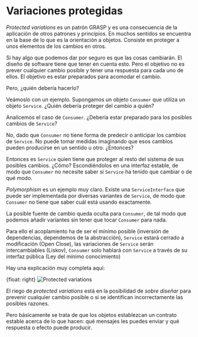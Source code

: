 # Variaciones protegidas

_Protected variations_ es un patrón GRASP y es una consecuencia de la aplicación de otros patrones y principios. En muchos sentidos se encuentra en la base de lo que es la orientación a objetos. Consiste en proteger a unos elementos de los cambios en otros.

Si hay algo que podemos dar por seguro es que las cosas cambiarán. El diseño de software tiene que tener en cuenta esto. Pero el objetivo no es prever cualquier cambio posible y tener una respuesta para cada uno de ellos. El objetivo es estar preparados para acomodar el cambio.

Pero, ¿quién debería hacerlo?

Veámoslo con un ejemplo. Supongamos un objeto `Consumer` que utiliza un objeto `Service`. ¿Quién debería proteger del cambio a quién?

Analicemos el caso de `Consumer`. ¿Debería estar preparado para los posibles cambios de `Service`?

No, dado que `Consumer` no tiene forma de predecir o anticipar los cambios de `Service`. No puede tomar medidas imaginando que esos cambios pueden producirse en un sentido u otro. ¿Entonces?

Entonces es `Service` quien tiene que proteger al resto del sistema de sus posibles cambios. ¿Cómo? Escondiéndolos en una interfaz estable, de modo que `Consumer` no necesite saber si `Service` ha tenido que cambiar o de qué modo.

_Polymorphism_ es un ejemplo muy claro. Existe una `ServiceInterface` que puede ser implementada por diversas variantes de `Service`, de modo que `Consumer` no tiene que saber cuál está usando exactamente.

La posible fuente de cambio queda oculta para `Consumer`, de tal modo que podemos añadir variantes sin tener que tocar `Consumer` para nada.

Para ello el acoplamiento ha de ser el mínimo posible (inversión de dependencias, dependemos de la abstracción), `Service` estará cerrado a modificación (Open Close), las variaciones de `Service` serán intercambiables (Liskov), `Consumer` solo hablará con `Service` a través de su interfaz pública (Ley del mínimo conocimiento)

Hay una explicación muy completa aquí:

{float: right}
![Protected variations](images/protected-variations.png)

El riego de _protected variations_ está en la posibilidad de _sobre diseñar_ para prevenir cualquier cambio posible o si se identifican incorrectamente las posibles razones.

Pero básicamente se trata de que los objetos establezcan un contrato estable acerca de lo que hacen: qué mensajes les puedes enviar y qué respuesta o efecto puede producir.